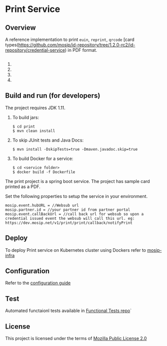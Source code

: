 # Print Service

## Overview
A reference implementation to print `euin`, `reprint`, `qrcode` [card types(https://github.com/mosip/id-repository/tree/1.2.0-rc2/id-repository/credential-service) in PDF format.

![]()

1.
1.
1.
1.

## Build and run (for developers)

The project requires JDK 1.11. 
1. To build jars:
    ```
    $ cd print
    $ mvn clean install 
    ```
1. To skip JUnit tests and Java Docs:
    ```
    $ mvn install -DskipTests=true -Dmaven.javadoc.skip=true
    ```
1. To build Docker for a service:
    ```
    $ cd <service folder>
    $ docker build -f Dockerfile
    ```

The print project is a spring boot service. The project has sample card printed as a PDF. 

Set the following properties to setup the service in your environment.
```
mosip.event.hubURL = //Websub url
mosip.partner.id = //your partner id from partner portal
mosip.event.callBackUrl = //call back url for websub so upon a credential issued event the websub will call this url. eg: https://dev.mosip.net/v1/print/print/callback/notifyPrint
```
    
## Deploy
To deploy Print service on Kubernetes cluster using Dockers refer to [mosip-infra](https://github.com/mosip/mosip-infra/tree/1.2.0_v3/deployment/v3)

## Configuration
Refer to the [configuration guide](/docs/configuration.md)

## Test
Automated functaionl tests available in [Functional Tests repo](https://github.com/mosip/mosip-functional-tests)`

## License
This project is licensed under the terms of [Mozilla Public License 2.0](https://github.com/mosip/mosip-platform/blob/master/LICENSE)

